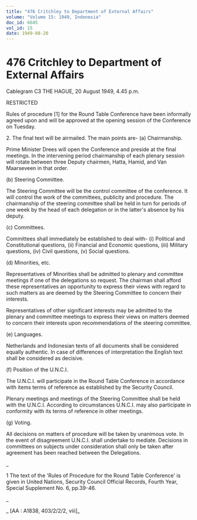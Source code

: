 ```yaml
---
title: "476 Critchley to Department of External Affairs"
volume: "Volume 15: 1949, Indonesia"
doc_id: 6645
vol_id: 15
date: 1949-08-20
---
```


# 476 Critchley to Department of External Affairs

Cablegram C3 THE HAGUE, 20 August 1949, 4.45 p.m.

RESTRICTED

Rules of procedure [1] for the Round Table Conference have been informally agreed upon and will be approved at the opening session of the Conference on Tuesday.

2\. The final text will be airmailed. The main points are- (a) Chairmanship.

Prime Minister Drees will open the Conference and preside at the final meetings. In the intervening period chairmanship of each plenary session will rotate between three Deputy chairmen, Hatta, Hamid, and Van Maarseveen in that order.

(b) Steering Committee.

The Steering Committee will be the control committee of the conference. It will control the work of the committees, publicity and procedure. The chairmanship of the steering committee shall be held in turn for periods of one week by the head of each delegation or in the latter's absence by his deputy.

(c) Committees.

Committees shall immediately be established to deal with- (i) Political and Constitutional questions, (ii) Financial and Economic questions, (iii) Military questions, (iv) Civil questions, (v) Social questions.

(d) Minorities, etc.

Representatives of Minorities shall be admitted to plenary and committee meetings if one of the delegations so request. The chairman shall afford these representatives an opportunity to express their views with regard to such matters as are deemed by the Steering Committee to concern their interests.

Representatives of other significant interests may be admitted to the plenary and committee meetings to express their views on matters deemed to concern their interests upon recommendations of the steering committee.

(e) Languages.

Netherlands and Indonesian texts of all documents shall be considered equally authentic. In case of differences of interpretation the English text shall be considered as decisive.

(f) Position of the U.N.C.I.

The U.N.C.I. will participate in the Round Table Conference in accordance with items terms of reference as established by the Security Council.

Plenary meetings and meetings of the Steering Committee shall be held with the U.N.C.I. According to circumstances U.N.C.I. may also participate in conformity with its terms of reference in other meetings.

(g) Voting.

All decisions on matters of procedure will be taken by unanimous vote. In the event of disagreement U.N.C.I. shall undertake to mediate. Decisions in committees on subjects under consideration shall only be taken after agreement has been reached between the Delegations.

_

1 The text of the 'Rules of Procedure for the Round Table Conference' is given in United Nations, Security Council Official Records, Fourth Year, Special Supplement No. 6, pp.39-46.

_

_ [AA : A1838, 403/2/2/2, viii]_
